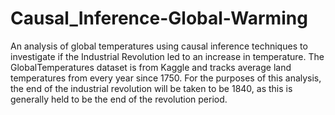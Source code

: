# Causal_Inference-Global-Warming
An analysis of global temperatures using causal inference techniques to investigate if the Industrial Revolution led to an increase in temperature.
The GlobalTemperatures dataset is from Kaggle and tracks average land temperatures from every year since 1750.
For the purposes of this analysis, the end of the industrial revolution will be taken to be 1840, as this is generally held to be the end of the revolution period.
